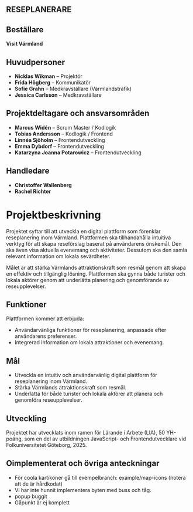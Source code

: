 ## RESEPLANERARE

## Beställare

**Visit Värmland**

## Huvudpersoner

- **Nicklas Wikman** – Projektör
- **Frida Högberg** – Kommunikatör
- **Sofie Grahn** – Medkravställare (Värmlandstrafik)
- **Jessica Carlsson** – Medkravställare

## Projektdeltagare och ansvarsområden

- **Marcus Widén** – Scrum Master / Kodlogik
- **Tobias Andersson** – Kodlogik / Frontend
- **Linnéa Sjöholm** – Frontendutveckling
- **Emma Dybdorf** – Frontendutveckling
- **Katarzyna Joanna Potarowicz** – Frontendutveckling

## Handledare

- **Christoffer Wallenberg**
- **Rachel Richter**

# Projektbeskrivning

Projektet syftar till att utveckla en digital plattform som förenklar reseplanering inom Värmland. Plattformen ska tillhandahålla intuitiva verktyg för att skapa reseförslag baserat på användarens önskemål. Den ska även visa aktuella evenemang och aktiviteter. Dessutom ska den samla relevant information om lokala sevärdheter.

Målet är att stärka Värmlands attraktionskraft som resmål genom att skapa en effektiv och tillgänglig lösning. Plattformen ska gynna både turister och lokala aktörer genom att underlätta planering och genomförande av reseupplevelser.

## Funktioner

Plattformen kommer att erbjuda:

- Användarvänliga funktioner för reseplanering, anpassade efter användarens preferenser.
- Integrerad information om lokala attraktioner och evenemang.

## Mål

- Utveckla en intuitiv och användarvänlig digital plattform för reseplanering inom Värmland.
- Stärka Värmlands attraktionskraft som resmål.
- Underlätta för både turister och lokala aktörer att planera och genomföra reseupplevelser.

## Utveckling

Projektet har utvecklats inom ramen för Lärande i Arbete (LIA), 50 YH-poäng, som en del av utbildningen JavaScript- och Frontendutvecklare vid Folkuniversitetet Göteborg, 2025.

## Oimplementerat och övriga anteckningar

- För coola kartikoner gå till exempelbranch: example/map-icons (notera att de är hårdkodat)
- Vi har inte hunnit implementera byten med buss och tåg.
- popup buggit
- Gåpunkt är ej komplett
